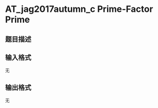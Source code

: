 # AT_jag2017autumn_c Prime-Factor Prime

## 题目描述

[problemUrl]: https://atcoder.jp/contests/jag2017autumn/tasks/jag2017autumn_c

## 输入格式

无

## 输出格式

无